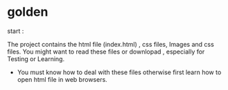 # golden
start
:

The project contains the html file (index.html) , css files, Images and css files. 
You might want to read these files or downlopad , especially for Testing or Learning.
  - You must know how to deal with these files otherwise first learn  how to open html file in web browsers.
